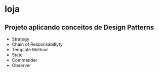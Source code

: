 # loja

## Projeto aplicando conceitos de Design Patterns 
- Strategy
- Chain of Responsabillyty
- Template Method
- State
- Commander 
- Observer
